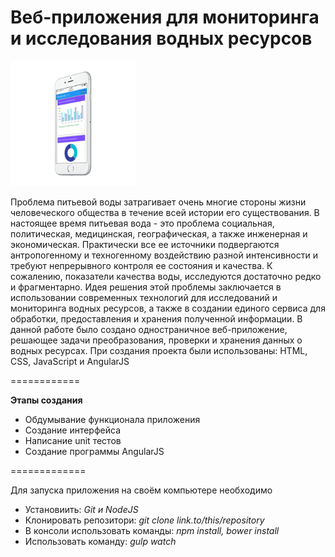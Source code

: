 Веб-приложения для мониторинга и исследования водных ресурсов
============

<img src="/images/mobile.png?raw=true" width="200">

Проблема питьевой воды затрагивает очень многие стороны жизни человеческого общества в течение всей истории его существования. В настоящее время питьевая вода - это проблема социальная, политическая, медицинская, географическая, а также инженерная и экономическая. Практически все ее источники подвергаются антропогенному и техногенному воздействию разной интенсивности и требуют непрерывного контроля ее состояния и качества. К сожалению, показатели качества воды, исследуются достаточно редко и фрагментарно. Идея решения этой проблемы заключается в использовании современных технологий для исследований и мониторинга водных ресурсов, а также в создании единого сервиса для обработки, предоставления и хранения полученной информации. В данной работе было создано одностраничное веб-приложение, решающее задачи преобразования, проверки и хранения данных о водных ресурсах. При создания проекта были использованы: HTML, CSS, JavaScript и AngularJS

============

**Этапы создания**

- Обдумывание функционала приложения
- Создание интерфейса
- Написание unit тестов
- Создание программы AngularJS

=============

Для запуска приложения на своём компьютере необходимо

- Установиить: *Git и NodeJS*
- Клонировать репозитори: *git clone link.to/this/repository*
- В консоли использовать команды: *npm install, bower install*
- Использовать команду: *gulp watch*
